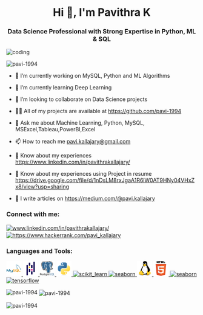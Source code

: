 <h1 align="center">Hi 👋, I'm Pavithra K</h1>
<h3 align="center">Data Science Professional with Strong Expertise in Python, ML & SQL</h3>

<img allign="right" alt="coding" width="400" src="https://media0.giphy.com/media/v1.Y2lkPTc5MGI3NjExMmE1MWIwZmFlMGJhZTIyYmYyNDhkMTBiNzk0ZjYzZjQ3ZTRmMDM0MCZjdD1n/qgQUggAC3Pfv687qPC/giphy.gif">

<p align="left"> <img src="https://komarev.com/ghpvc/?username=pavi-1994&label=Profile%20views&color=0e75b6&style=flat" alt="pavi-1994" /> </p>


 - 🔭 I’m currently working on MySQL, Python and ML Algorithms

 - 🌱 I’m currently learning Deep Learning

 - 👯 I’m looking to collaborate on Data Science projects

 - 👨‍💻 All of my projects are available at https://github.com/pavi-1994

 - 💬 Ask me about Machine Learning, Python, MySQL, MSExcel,Tableau,PowerBI,Excel

 - 📫 How to reach me pavi.kallajary@gmail.com

 - 📄 Know about my experiences https://www.linkedin.com/in/pavithrakallajary/
 - 📄 Know about my experiences using Project in resume https://drive.google.com/file/d/1nDsLM8rxJgaA1R6lW0AT9HNy04VHxZx8/view?usp=sharing
 - 📝 I write articles on https://medium.com/@pavi.kallajary
 
<h3 align="left">Connect with me:</h3>
<p align="left">
<a href="https://www.linkedin.com/in/pavithrakallajary/" target="blank"><img align="center" src="https://raw.githubusercontent.com/rahuldkjain/github-profile-readme-generator/master/src/images/icons/Social/linked-in-alt.svg" alt="www.linkedin.com/in/pavithrakallajary/" height="30" width="40" /></a>
<a href="https://www.hackerrank.com/pavi_kallajary" target="blank"><img align="center" src="https://raw.githubusercontent.com/rahuldkjain/github-profile-readme-generator/master/src/images/icons/Social/hackerrank.svg" alt="https://www.hackerrank.com/pavi_kallajary" height="30" width="40" /></a>
</p>


<h3 align="left">Languages and Tools:</h3>
 <a href="https://www.mysql.com/" target="_blank" rel="noreferrer"> 
 <img src="https://raw.githubusercontent.com/devicons/devicon/master/icons/mysql/mysql-original-wordmark.svg" alt="mysql" width="40" height="40"/> </a> 
 <a href="https://pandas.pydata.org/" target="_blank" rel="noreferrer"> <img src="https://raw.githubusercontent.com/devicons/devicon/2ae2a900d2f041da66e950e4d48052658d850630/icons/pandas/pandas-original.svg" alt="pandas" width="40" height="40"/> </a> 
 <a href="https://www.postgresql.org" target="_blank" rel="noreferrer"> <img src="https://raw.githubusercontent.com/devicons/devicon/master/icons/postgresql/postgresql-original-wordmark.svg" alt="postgresql" width="40" height="40"/> </a> 
 <a href="https://www.python.org" target="_blank" rel="noreferrer"> <img src="https://raw.githubusercontent.com/devicons/devicon/master/icons/python/python-original.svg" alt="python" width="40" height="40"/> </a> 
 <a href="https://scikit-learn.org/" target="_blank" rel="noreferrer"> <img src="https://upload.wikimedia.org/wikipedia/commons/0/05/Scikit_learn_logo_small.svg" alt="scikit_learn" width="40" height="40"/> </a> 
 <a href="https://seaborn.pydata.org/" target="_blank" rel="noreferrer"> 
 <img src="https://seaborn.pydata.org/_images/logo-mark-lightbg.svg" alt="seaborn" width="40" height="40"/> </a> 
 <a href="https://www.linux.org/" target="_blank" rel="noreferrer"> <img src="https://raw.githubusercontent.com/devicons/devicon/master/icons/linux/linux-original.svg" alt="linux" width="40" height="40"/> </a>
 <a href="https://www.w3.org/html/" target="_blank" rel="noreferrer"> <img src="https://raw.githubusercontent.com/devicons/devicon/master/icons/html5/html5-original-wordmark.svg" alt="html5" width="40" height="40"/> </a> 
 <a href="https://seaborn.pydata.org/" target="_blank" rel="noreferrer"> <img src="https://seaborn.pydata.org/_images/logo-mark-lightbg.svg" alt="seaborn" width="40" height="40"/> </a> <a href="https://www.tensorflow.org" target="_blank" rel="noreferrer"> <img src="https://www.vectorlogo.zone/logos/tensorflow/tensorflow-icon.svg" alt="tensorflow" width="40" height="40"/> </a>
 </p>
 <p><img align="left" src="https://github-readme-stats.vercel.app/api/top-langs?username=pavi-1994&show_icons=true&locale=en&layout=compact" alt="pavi-1994" /></p>

<p>&nbsp;<img align="center" src="https://github-readme-stats.vercel.app/api?username=pavi-1994&show_icons=true&locale=en" alt="pavi-1994" /></p>

<p><img align="center" src="https://github-readme-streak-stats.herokuapp.com/?user=pavi-1994&" alt="pavi-1994" /></p>
 
<!---
pavi-1994/Pavithra-K is a ✨ special ✨ repository because its `README.md` (this file) appears on your GitHub profile.
You can click the Preview link to take a look at your changes.
--->
